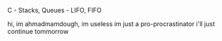 C - Stacks, Queues - LIFO, FIFO

hi, im ahmadmamdough, im useless
im just a pro-procrastinator 
i'll just continue tommorrow
